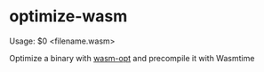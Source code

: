 # optimize-wasm
Usage: $0 <filename.wasm>

Optimize a binary with [wasm-opt](https://github.com/WebAssembly/binaryen) and precompile it with Wasmtime